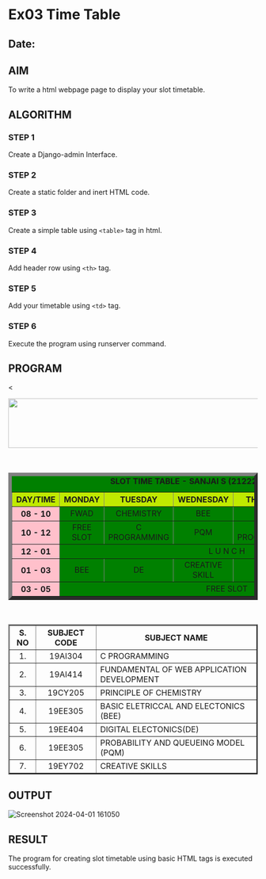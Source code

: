 # Ex03 Time Table
## Date:

## AIM
To write a html webpage page to display your slot timetable.

## ALGORITHM
### STEP 1
Create a Django-admin Interface.

### STEP 2
Create a static folder and inert HTML code.

### STEP 3
Create a simple table using ```<table>``` tag in html.

### STEP 4
Add header row using ```<th>``` tag.

### STEP 5
Add your timetable using ```<td>``` tag.

### STEP 6
Execute the program using runserver command.

## PROGRAM
<<html>
    <head>
        <title>slot Timetable</title>
    </head>
    <body>
        <center>
            <img src="c:\Users\ssanj\OneDrive\Pictures\Screenshots\Saveethalogo.png" height="100" width="540">
        </center>
        <br>
        <table align="center" width="540" cellspacing="2" cellpadding="5" border="7" bgcolor="green">
            <caption><b>SLOT TIME TABLE - SANJAI S (212223230186)</b></caption>
            <tr align="center">
                <th bgcolor="cream">DAY/TIME</th>
                <th bgcolor="cream">MONDAY</th>
                <th bgcolor="cream">TUESDAY</th>
                <th bgcolor="cream">WEDNESDAY</th>
                <th bgcolor="cream">THURSDAY</th>
                <th bgcolor="cream">FRIDAY</th>
                <th bgcolor="cream">SATURDAY</th>   
            </tr>
            <tr align="center">
                <th bgcolor="pink">08 - 10</th>
                <td>FWAD</td>
                <td>CHEMISTRY</td>
                <td>BEE</td>
                <td colspan="2">FREE SLOT</td>
                <td>CHEMISTRY</td>
            </tr>
            <tr align="center">
                <th bgcolor="pink">10 - 12</th>
                <td>FREE SLOT</td>
                <td>C PROGRAMMING</td>
                <td>PQM</td>
                <td>C PROGRAMMING</td>
                <td>DE</td>
                <td>FREE SLOT</td>
            </tr>
            <tr>
                <th bgcolor="pink">12 - 01</th>
                <td colspan="6" align="center">L U N C H</td>
            </tr>
            <tr align="center">
                <th bgcolor="pink">01 - 03</th>
                <td>BEE</td>
                <td>DE</td>
                <td>CREATIVE SKILL</td>
                <td>FWAD</td>
                <td>FWAD</td>
                <td>PQM</td>
            </tr>
            <tr align="center">
                <th bgcolor="pink">03 - 05</th>
                <td colspan="6">FREE SLOT</td>
            </tr>
        </table>
        <br>
        <table align="center" cellspacing="3" cellpadding="4" border="2">
            <tr align="center">
                <th>S. NO</th>
                <th>SUBJECT CODE</th>
                <th>SUBJECT NAME</th>
            </tr>
            <tr>
                <td align="center">1.</td>
                <td align="center">19AI304</td>
                <td>C PROGRAMMING</td>
            </tr>
            <tr>
                <td align="center">2.</td>
                <td align="center">19AI414</td>
                <td>FUNDAMENTAL OF WEB APPLICATION DEVELOPMENT</td>
            </tr>
            <tr>
                <td align="center">3.</td>
                <td align="center">19CY205</td>
                <td>PRINCIPLE OF CHEMISTRY</td>
            </tr>
            <tr>
                <td align="center">4.</td>
                <td align="center">19EE305</td>
                <td>BASIC ELETRICCAL AND ELECTONICS (BEE)</th>
                </tr>
                <tr>
                    <td align="center">5.</td>
                    <td align="center">19EE404</td>
                    <td>DIGITAL ELECTONICS(DE)</td>
                </tr>
                <tr>
                    <td align="center">6.</td>
                    <td align="center">19EE305</td>
                    <td>PROBABILITY AND QUEUEING MODEL (PQM)</td>
                </tr>
                <tr>
                    <td align="center">7.</td>
                    <td align="center">19EY702</td>
                    <td>CREATIVE SKILLS</td>
                </tr>
            </table>
        </body>
        </html>
## OUTPUT
![Screenshot 2024-04-01 161050](https://github.com/Sanjaikee/slot/assets/150231888/fa4cd5a2-bd23-41f2-aca0-8edf4ad85071)

## RESULT
The program for creating slot timetable using basic HTML tags is executed successfully.
